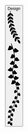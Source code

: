
 
<button>
  Design
  <div class="icon-1">
    <svg
      xmlns:xlink="http://www.w3.org/1999/xlink"
      viewBox="0 0 26.3 65.33"
      style="shape-rendering:geometricPrecision; text-rendering:geometricPrecision; image-rendering:optimizeQuality; fill-rule:evenodd; clip-rule:evenodd"
      version="1.1"
      xml:space="preserve"
      xmlns="http://www.w3.org/2000/svg"
    >
      <defs></defs>
      <g id="Layer_x0020_1">
        <metadata id="CorelCorpID_0Corel-Layer"></metadata>
        <path
          d="M13.98 52.87c0.37,-0.8 0.6,-1.74 0.67,-2.74 1.01,1.1 2.23,2.68 1.24,3.87 -0.22,0.26 -0.41,0.61 -0.59,0.97 -2.95,5.89 3.44,10.87 2.98,0.78 0.29,0.23 0.73,0.82 1.03,1.18 0.33,0.4 0.7,0.77 1,1.15 0.29,0.64 -0.09,2.68 1.77,4.91 5.42,6.5 5.67,-2.38 0.47,-4.62 -0.41,-0.18 -0.95,-0.26 -1.28,-0.54 -0.5,-0.41 -1.23,-1.37 -1.66,-1.9 0.03,-0.43 -0.17,-0.13 0.11,-0.33 4.98,1.72 8.4,-1.04 2.38,-3.16 -1.98,-0.7 -2.9,-0.36 -4.72,0.16 -0.63,-0.58 -2.38,-3.82 -2.82,-4.76 1.21,0.56 1.72,1.17 3.47,1.3 6.5,0.5 2.31,-4.21 -2.07,-4.04 -1.12,0.04 -1.62,0.37 -2.49,0.62l-1.25 -3.11c0.03,-0.26 0.01,-0.18 0.1,-0.28 1.35,0.86 1.43,1 3.25,1.45 2.35,0.15 3.91,-0.15 1.75,-2.4 -1.22,-1.27 -2.43,-2.04 -4.22,-2.23l-2.08 0.13c-0.35,-0.58 -0.99,-2.59 -1.12,-3.3l-0.01 -0.01 -0 -0 -0 -0 -0 -0 -0 -0 -0 -0 -0 -0 -0 -0 -0 -0 -0 -0 -0 -0 -0 -0 -0 -0 -0 -0 -0 -0 -0 -0c-0.24,-0.36 1.88,1.31 2.58,1.57 1.32,0.49 2.6,0.33 3.82,0 -0.37,-1.08 -1.17,-2.31 -2.13,-3.11 -1.79,-1.51 -3.07,-1.41 -5.22,-1.38l-0.93 -4.07c0.41,-0.57 1.41,0.9 2.82,1.36 0.96,0.31 1.94,0.41 3,0.14 2,-0.52 -2.25,-4.4 -4.53,-4.71 -0.7,-0.1 -1.23,-0.04 -1.92,-0.03 -0.46,-0.82 -0.68,-3.61 -0.92,-4.74 0.8,0.88 1.15,1.54 2.25,2.23 0.8,0.5 1.58,0.78 2.57,0.85 2.54,0.18 -0.1,-3.47 -0.87,-4.24 -1.05,-1.05 -2.34,-1.59 -4.32,-1.78l-0.33 -3.49c0.83,0.67 1.15,1.48 2.3,2.16 1.07,0.63 2.02,0.89 3.58,0.79 0.15,-1.34 -1.07,-3.39 -2.03,-4.3 -1.05,-0.99 -2.08,-1.47 -3.91,-1.68l-0.07 -3.27 0.32 -0.65c0.44,0.88 1.4,1.74 2.24,2.22 0.69,0.39 2.4,1.1 3.44,0.67 0.31,-1.92 -1.84,-4.49 -3.5,-5.29 -0.81,-0.39 -1.61,-0.41 -2.18,-0.68 -0.12,-1.28 0.27,-3.23 0.37,-4.55l-0.89 0c-0.06,1.28 -0.35,3.12 -0.34,4.31 -0.44,0.45 -0.37,0.42 -0.96,0.64 -3.88,1.49 -4.86,6.38 -3.65,7.34 1.42,-0.31 3.69,-2.14 4.16,-3.66 0.23,0.5 0.1,2.36 0.05,3.05 -1.23,0.4 -2.19,1.05 -2.92,1.82 -1.17,1.24 -2.36,4.04 -1.42,5.69 1.52,0.09 4.07,-2.49 4.49,-4.07l0.29 3.18c-2.81,0.96 -5.01,3.68 -4.18,7.43 2.06,-0.09 3.78,-2.56 4.66,-4.15 0.23,1.45 0.67,3.06 0.74,4.52 -1.26,0.93 -2.37,1.8 -2.97,3.55 -0.48,1.4 -0.49,3.72 0.19,4.55 0.59,0.71 2.06,-1.17 2.42,-1.67 1,-1.35 0.81,-1.92 1.29,-2.46l0.7 3.44c-0.49,0.45 -0.94,0.55 -1.5,1.19 -1.93,2.23 -2.14,4.33 -1.01,6.92 0.72,0.09 2.04,-1.4 2.49,-2.06 0.65,-0.95 0.79,-1.68 1.14,-2.88l0.97 2.92c-0.2,0.55 -1.84,1.32 -2.6,3.62 -0.54,1.62 -0.37,3.86 0.67,4.93 0.58,-0.09 1.85,-1.61 2.2,-2.19 0.66,-1.09 0.66,-1.64 1,-2.93l1.32 3.18c-0.23,0.72 -1.63,1.72 -1.82,4.18 -0.17,2.16 1.11,6.88 3.13,2.46zm-4.09 -16.89l-0 -0 -0 -0 -0 -0 -0 -0 -0 -0 -0 -0 -0 -0 -0 -0 -0 -0 -0 -0 -0 -0 -0 -0 -0 -0 -0 -0 0.01 0.01z"
          class="fil0"
        ></path>
      </g>
    </svg>
  </div>
  <div class="icon-2">
    <svg
      xmlns:xlink="http://www.w3.org/1999/xlink"
      viewBox="0 0 11.67 37.63"
      style="shape-rendering:geometricPrecision; text-rendering:geometricPrecision; image-rendering:optimizeQuality; fill-rule:evenodd; clip-rule:evenodd"
      version="1.1"
      xml:space="preserve"
      xmlns="http://www.w3.org/2000/svg"
    >
      <defs></defs>
      <g id="Layer_x0020_1">
        <metadata id="CorelCorpID_0Corel-Layer"></metadata>
        <path
          d="M7.63 35.26c-0.02,0.13 0.01,0.05 -0.06,0.14 -0,0 -0.08,0.07 -0.11,0.1 -0.42,0.25 -0.55,0.94 -0.23,1.4 0.68,0.95 2.66,0.91 3.75,0.21 0.2,-0.13 0.47,-0.3 0.57,-0.49 0.09,-0.02 0.04,0.03 0.11,-0.07l-1.35 -1.24c-0.78,-0.78 -1.25,-1.9 -2.07,-0.62 -0.11,0.18 -0.06,0.16 -0.22,0.26 -0.4,-0.72 -0.95,-1.79 -1.26,-2.59 0.82,0.02 1.57,-0.12 2.16,-0.45 0.49,-0.27 1.15,-0.89 1.33,-1.4 0.1,-0.06 0.02,0.01 0.06,-0.1 -0.24,-0.16 -0.87,-0.37 -1.19,-0.52 -0.4,-0.19 -0.73,-0.39 -1.09,-0.62 -0.25,-0.16 -0.85,-0.6 -1.18,-0.3 -0.35,0.32 -0.32,0.83 -0.53,1.17 -0.71,-0.3 -0.55,-0.26 -0.84,-1.22 -0.15,-0.5 -0.31,-1.12 -0.41,-1.66l0.03 -0.13c0.56,0.23 1.28,0.37 1.99,0.28 0.56,-0.07 1.33,-0.42 1.62,-0.71l0.1 -0.1c-0.74,-0.68 -1.09,-1.2 -1.65,-1.99 -1.09,-1.52 -1.2,-0.28 -1.92,0.17 -0.26,-0.79 -0.73,0.2 -0.12,-2.76 0.06,-0.3 0.19,-0.7 0.2,-0.98 0.18,0.08 0.01,-0.01 0.11,0.08 0.05,0.05 0.07,0.07 0.1,0.12 0.94,1.17 3.63,0.82 4.21,0.01 0.13,-0.02 0.06,0.03 0.1,-0.1 -1.14,-0.81 -1.91,-2.89 -2.58,-2.67 -0.29,0.09 -0.78,0.63 -0.93,0.87 -0.54,-0.48 -0.36,-0.63 -0.38,-0.81 0.01,-0.01 0.03,-0.04 0.03,-0.03 0.01,0.02 0.36,-0.35 0.45,-0.6 0.13,-0.35 0.04,-0.65 -0.05,-0.95 0.06,-0.41 0.33,-1.33 0.28,-1.71 0.22,-0.05 0.19,0.05 0.45,0.17 0.47,0.23 1.17,0.33 1.7,0.32 0.62,-0 1.74,-0.39 1.94,-0.75 0.14,-0.02 0.05,0.06 0.13,-0.09 -1.05,-1.1 -0.7,-0.64 -1.62,-1.92 -0.58,-0.81 -0.9,-1.27 -1.9,0.12 -0.44,-0.5 -0.64,-0.69 -0.66,-1.24 0.02,-0.31 0.15,-0.36 0.08,-0.73 -0.04,-0.24 -0.14,-0.41 -0.29,-0.59l-0.47 -2.54c0.09,-0.14 -0.09,-0.1 0.2,-0.05 0.06,0.01 0.19,0.05 0.3,0.07 0.54,0.09 1.47,0.01 1.95,-0.15 0.57,-0.19 1.53,-0.8 1.68,-1.18 0.16,-0.07 0.05,0.02 0.15,-0.13 -0.12,-0.15 -0.95,-0.65 -1.15,-0.8 -1.43,-1.08 -2.21,-2.77 -3.16,-0.38 -0.2,-0.1 -0.75,-0.55 -0.83,-0.74 -0.15,-0.35 -0.21,-0.81 -0.37,-1.15l-0.1 -0.25c-0.03,-0.3 -0.44,-1.33 -0.57,-1.64 -0.2,-0.51 -0.47,-1.09 -0.64,-1.6l-0.55 0c0.14,0.42 0.36,0.84 0.53,1.28 0.12,0.3 0.19,0.35 0.06,0.66l-0.21 0.52c-0.01,0.01 -0.01,0.02 -0.02,0.03 -0.06,0.1 -0.03,0.05 -0.06,0.09 -1.44,-1.03 -1.66,-0.73 -2.07,0.46 -0.16,0.46 -0.3,0.93 -0.5,1.36l-0.64 1.28c0.06,0.07 -0,0.03 0.1,0.03 0.05,0.05 0.02,0.03 0.1,0.08l0.49 0.14c0.23,0.05 0.44,0.09 0.66,0.1 0.55,0.04 0.94,-0.06 1.35,-0.19 0.54,-0.18 1.09,-0.44 1.5,-0.82 0.15,-0.14 0.24,-0.3 0.4,-0.41l0.46 1.66c0.03,0.74 -0.09,0.6 0.27,1.21 0.01,0.01 0.01,0.02 0.02,0.03 0.01,0.01 0.01,0.02 0.02,0.04l0.07 0.11c-0.02,0.22 0.19,1.01 0.24,1.29 0.09,0.46 -0.21,0.79 -0.3,1.2 -0.55,-0.23 -1.25,-1.06 -1.66,-0.23 -0.12,0.25 -0.17,0.36 -0.26,0.62 -0.33,1.01 -0.63,1.61 -1.06,2.43l0.12 0.04 0.23 0.11c0.06,0.02 0.17,0.04 0.25,0.06 0.17,0.04 0.34,0.08 0.52,0.09 0.29,0.02 0.93,0.07 1.12,-0.13 0.42,0.01 1.24,-0.49 1.51,-0.71 0.01,0.01 0.03,0 0.04,0.02l0.09 0.06c-0.04,0.29 0.02,0.41 0.03,0.7l-0.05 1.41c-0.06,1.12 -0.29,1.06 -0.76,1.69 -0.08,-0.07 -0.03,-0.01 -0.11,-0.11 -0.03,-0.03 -0.06,-0.08 -0.09,-0.11 -0.2,-0.25 -0.38,-0.54 -0.7,-0.69 -0.7,-0.32 -1.52,1.73 -2.82,2.61 0.04,0.2 -0.01,0.06 0.1,0.11 0.25,0.3 1,0.67 1.5,0.78 0.35,0.08 0.71,0.08 1.09,0.05 0.25,-0.02 0.82,-0.16 0.92,-0.13 -0.16,0.69 -0.35,1.35 -0.52,2.03 -0.25,1 -0.03,0.77 -0.98,1.53 -0.3,-0.31 -0.33,-0.77 -0.77,-1.02 -0.42,-0.25 -0.91,0.35 -1.12,0.55 -0.33,0.32 -0.58,0.6 -0.97,0.89 -0.19,0.14 -0.34,0.26 -0.53,0.4 -0.14,0.11 -0.43,0.29 -0.53,0.4 0.1,0.15 -0.02,0.06 0.15,0.13 0.09,0.22 0.35,0.38 0.54,0.52 0.22,0.16 0.43,0.29 0.69,0.39 0.43,0.17 1.32,0.31 1.87,0.23l0.23 -0.05c0.01,-0 0.03,-0.02 0.04,-0.02 0.01,-0 0.02,-0.01 0.03,-0.02 0.32,0.05 0.52,-0.18 0.79,-0.24l-0.02 0.66c0,0.77 -0.24,0.75 0.16,1.51l0.04 0.07c0,0.01 0.01,0.03 0.02,0.04 -0.05,0.35 0.18,1.03 0.24,1.4 -0.23,0.18 -0.34,0.33 -0.51,0.41 -0.75,-1.17 -0.82,-1.52 -1.92,-0.43 -0.32,0.31 -0.59,0.57 -0.95,0.86 -0.23,0.19 -0.95,0.65 -1.05,0.81l0.13 0.1c0.88,1.15 3.14,1.5 4.1,0.82 0.47,-0.34 0.54,-0.56 0.52,-1.34l0.67 1.84c0.03,0.16 0.06,0.28 0.12,0.42 0.03,0.06 0.05,0.12 0.09,0.17 0.1,0.15 0.03,0.06 0.13,0.14 -0,0.29 0.14,0.22 0.06,0.56 -0.03,0.13 -0.14,0.43 -0.19,0.53 -1.94,-1.27 -1.57,-0.02 -2.28,1.76 -0.16,0.41 -0.37,0.77 -0.53,1.2 0.09,0.08 0.01,0.03 0.15,0.03 0.29,0.33 1.66,0.28 2.36,-0.01 0.48,-0.2 0.96,-0.46 1.3,-0.82 0.15,-0.16 0.16,-0.3 0.38,-0.33 0.14,0.08 0.17,0.19 0.27,0.36zm-3.62 -12.85c0.13,-0.01 0.31,-0.15 0.55,-0.19 -0.01,0.45 0.02,0.74 -0.34,0.45 -0.06,-0.05 -0.09,-0.06 -0.12,-0.09 -0.09,-0.1 -0.04,-0.01 -0.09,-0.17zm1.92 -12.29l-0.04 0.13c-0.07,-0.02 -0.17,-0.02 -0.21,-0.03 -0.27,-0.08 -0.09,0.04 -0.16,-0.16 0.12,-0.08 0.18,-0.23 0.34,-0.35l0.08 0.4zm1.33 3.05l-0.4 0.17c-0,-0.08 -0,-0.15 -0.02,-0.23 -0.02,-0.09 -0.03,-0.07 -0.05,-0.11l0.07 -0.16c0.21,0.11 0.28,0.16 0.4,0.32zm-1.54 6.48l0.16 -0.51c0.17,0.07 0.25,0.14 0.36,0.29l-0.52 0.22zm0.28 10.88l-0.09 -0.38 0.37 0.07c-0.02,0.1 -0.03,0.13 -0.09,0.19 -0.13,0.15 0.01,0.06 -0.19,0.12zm-1.05 -5.97c0.06,0.12 0.16,0.16 0.26,0.23 -0.09,0.14 -0.22,0.18 -0.37,0.21 -0,-0.02 -0.02,-0.27 -0.02,-0.27 0.04,-0.19 -0.06,-0.09 0.13,-0.16zm1.03 -8.01c-0.09,-0.02 -0.15,-0.02 -0.22,-0.07 -0.21,-0.13 -0.08,-0.02 -0.14,-0.18 0.15,-0.05 0.21,-0.15 0.45,-0.24l-0.08 0.48zm0.57 16.58l-0.45 -0c0.02,-0.18 0.12,-0.3 0.26,-0.42l0.18 0.42zm-1.45 -3.7l-0.19 -0.23c-0.06,-0.07 -0.1,-0.13 -0.17,-0.19 -0.24,-0.23 -0.29,-0.14 -0.36,-0.36l0.46 -0.19c0.07,0.14 0.25,0.78 0.26,0.97zm0.37 -23.67l-0.12 -0.57 0.54 0.21c-0.07,0.16 -0.27,0.31 -0.41,0.36zm-1.46 -3.02c-0.07,0.01 -0.19,-0.04 -0.3,-0.06 -0.04,-0.01 -0.14,-0.02 -0.18,-0.03 -0.15,-0.07 -0.06,0.04 -0.14,-0.13 0.11,-0.07 0.2,-0.27 0.37,-0.4 0.13,0.13 0.2,0.43 0.24,0.62z"
          class="fil0"
        ></path>
      </g>
    </svg>
  </div>
  <div class="icon-3">
    <svg
      xmlns:xlink="http://www.w3.org/1999/xlink"
      viewBox="0 0 25.29 76.92"
      style="shape-rendering:geometricPrecision; text-rendering:geometricPrecision; image-rendering:optimizeQuality; fill-rule:evenodd; clip-rule:evenodd"
      version="1.1"
      xml:space="preserve"
      xmlns="http://www.w3.org/2000/svg"
    >
      <defs></defs>
      <g id="Layer_x0020_1">
        <metadata id="CorelCorpID_0Corel-Layer"></metadata>
        <path
          d="M19.14 6.58c0.09,0.1 -0.02,0.03 0.17,0.15 0.04,0.03 0.19,0.09 0.27,0.13l0.16 0.02c0.12,0.14 0.02,0.06 0.22,0.18 0.63,0.37 1.81,0.52 2.51,0.53 0.42,-0.26 0.61,-1.58 0.55,-2.27 -0.11,-1.17 -1.02,-3.42 -2.17,-3.76 -0.84,-0.25 -1.19,0.02 -1.4,0.7 -0.03,0.1 -0.05,0.19 -0.09,0.28l-0.18 0.25c-0.18,-0.36 -0.77,-0.97 -1.2,-1.18 -0.64,-0.31 -0.36,-0.26 -0.84,-1.59l-0.75 0c0.2,0.63 0.44,1.27 0.61,1.92 0.17,0.64 0.47,1.46 0.58,2.05 -0.21,0.36 -0.43,0.5 -0.31,1.1 0.11,0.51 0.35,0.71 0.76,0.9 0.13,0.31 0.36,1.33 0.39,1.78 -0.68,0.24 -1.38,0.85 -1.62,1.43 -0.45,-0.47 -0.29,-1.59 -1.59,-1.22 -0.8,0.22 -1.09,0.8 -1.45,1.52 -0.58,1.18 -0.96,2.15 -0.6,3.58 0.04,0.17 0.13,0.4 0.19,0.55 0.11,0.29 0.09,0.34 0.35,0.44 1.74,-0.01 2.96,-0.82 4.13,-1.55 0.22,-0.13 0.65,-0.39 0.79,-0.62 0.74,-1.2 -0.74,-2.14 -1.7,-2.43 -0.01,-0.51 1.07,-0.87 1.7,-0.82 0.21,1.74 0.56,3.5 0.61,5.33 0.05,2.05 0.01,3.68 -0.08,5.71 -1.2,0.52 -0.99,0.65 -1.77,1.46 -0.39,-0.45 -0.22,-1.6 -1.59,-1.18 -0.79,0.24 -0.91,0.63 -1.42,1.55 -0.78,1.41 -0.95,2.66 -0.36,4.15 0.14,0.35 0.06,0.36 0.36,0.37 0.78,-0 1.47,-0.18 2.09,-0.43 0.51,-0.2 1.26,-0.76 1.69,-0.86 -0.18,0.3 -0.34,0.91 -0.48,1.25l-1.54 3.5c-1.75,0.08 -1.26,0.29 -2.27,0.59 0.1,-1.15 0.1,-1.69 -1.1,-1.78 -0.7,-0.05 -1.5,0.65 -1.91,0.96 -1.04,0.82 -1.93,1.81 -1.94,3.77 0.09,0.22 -0.03,0.09 0.18,0.11 0.24,0.36 1.4,0.49 1.94,0.58l0.19 -0.01 0.71 -0.01 0.08 -0.02 1.74 -0.17c0.25,0.04 0.03,-0.07 0.19,0.09l-2.62 4.74c-0.28,0.51 -0.56,1.2 -0.86,1.61 -0.44,-0.02 -0.69,-0.14 -1.18,-0.08 -0.38,0.04 -0.72,0.17 -1.08,0.22 0.1,-0.53 0.78,-1.5 -0.62,-1.96 -0.79,-0.26 -1.74,0.32 -2.33,0.6 -2.12,1.02 -2.81,3.28 -2.36,3.38 0.01,0.01 0.03,0.02 0.03,0.04l0.11 0.1c0.42,0.34 1.16,0.64 1.66,0.79 0.65,0.19 1.73,0.31 2.43,0.38 3,0.28 1.16,-2.8 1.09,-3.14 0.86,0.12 1.3,-0.05 1.81,0.56 -0.08,0.35 -0.53,1.2 -0.71,1.6 -0.74,1.61 -1.24,3.24 -1.73,4.96 -0.92,0.11 -1.11,0.44 -1.77,0.69 0.01,-1.08 0.1,-1.68 -1.14,-1.71 -0.55,-0.01 -0.8,0.17 -1.11,0.41 -1.43,1.08 -2.52,2.24 -2.53,4.15 -0,0.62 0.11,0.48 0.22,0.54 0.63,0.38 1.79,0.44 2.67,0.35 0.47,-0.05 0.97,-0.11 1.43,-0.2l0.98 -0.22c0.38,-0.08 0.14,-0.15 0.26,0.06 -0.08,0.78 -0.66,2.6 -0.56,3.29 -0.13,0.14 -0.07,0.08 -0.17,0.29 -0.06,0.13 -0.08,0.18 -0.12,0.33 -0.07,0.3 -0.02,0.6 -0.03,0.92 -0.09,0.94 -0.17,0.52 -0.78,0.94 -0.32,0.22 -0.57,0.55 -0.86,0.82 -0.29,-0.69 -0.22,-1.44 -1.39,-1.13 -0.93,0.25 -1.93,2.19 -2.03,3.16 -0.06,0.56 0.02,1.84 0.39,2.08 2,0.02 2.64,-0.6 4.08,-1.25l-0.01 0.28c-0.06,0.58 -0.22,2.09 -0.14,2.62 -0.44,0.37 -0.46,1.03 -0.12,1.49 -0.08,3.97 0.16,2.73 -0.77,3.57 -0.24,0.21 -0.37,0.4 -0.62,0.62 -0.36,-0.53 -0.09,-1.43 -1.37,-1.13 -0.98,0.23 -1.92,2.22 -2.06,3.14 -0.07,0.47 -0.07,1.79 0.41,2.09 0.86,0.04 1.94,-0.12 2.51,-0.52l0.16 -0.08c0.6,-0.17 1.39,-0.67 1.84,-0.94 0.12,0.18 0.04,0.07 0.14,0.1 -0.18,0.38 -0.31,0.07 -0.71,0.58 -0.67,0.86 0.33,1.72 0.89,2.31 0.6,0.64 1.71,1.63 2.94,1.88 0.38,-0.11 0.92,-1.2 1.04,-1.69 0.21,-0.86 0.15,-1.53 -0.05,-2.41 -0.22,-0.94 -0.24,-1.38 -1.01,-1.81 -0.93,-0.52 -1.19,0.28 -1.59,0.76 -0.21,-0.33 -0.33,-0.79 -0.58,-1.12 -0.48,-0.62 -0.48,-0.13 -0.5,-1.22 -0.02,-1.09 0.05,-2.25 0.01,-3.32 0.37,0.22 0.89,0.86 1.37,1.21 0.51,0.37 1.05,0.65 1.76,0.82 0.32,-0.02 0.92,-1.21 1.04,-1.68 0.22,-0.87 0.15,-1.53 -0.04,-2.41 -0.19,-0.86 -0.3,-1.41 -0.96,-1.79 -1.06,-0.6 -1.26,0.38 -1.71,0.74 -0.22,-0.8 -0.65,-1.34 -1.19,-1.71l0.5 -4.35 0.38 0.28c0.23,0.25 0.6,0.67 0.87,0.82 0.07,0.1 0.05,0.1 0.19,0.21 0.18,0.23 0.66,0.57 0.92,0.6 0.1,0.13 -0.01,0.03 0.16,0.16 0.08,0.06 0.1,0.07 0.18,0.11 0.14,0.07 0.26,0.1 0.44,0.15l0.45 0.17c0.35,0.08 0.75,-0.74 0.91,-1.05 0.21,-0.4 0.41,-1.07 0.43,-1.57 -0,-0.28 0.04,-0.67 -0.1,-0.85l0.03 -0.17c-0,-0.04 -0.01,-0.13 -0.01,-0.15 -0.05,-0.13 -0.03,-0.1 -0.09,-0.17 0.06,-0.51 -0.25,-1.75 -0.94,-2.22 -1.11,-0.74 -1.37,0.09 -1.86,0.69l-0.12 -0.2c-0.28,-0.56 -0.41,-1.06 -1,-1.45 0.04,-1.21 1.29,-5.03 1.31,-5.65 0.07,0.06 0.05,0.04 0.12,0.13 0.63,0.83 0.41,0.6 1.22,1.38 0.76,0.74 1.67,1.73 2.95,1.92 0.28,0.13 0.55,-0.41 0.69,-0.64 0.21,-0.34 0.36,-0.64 0.47,-1.02 0.36,-1.24 0.14,-3.92 -1.03,-4.6 -1.23,-0.72 -1.67,0.89 -1.75,0.72 -0.01,-0.01 -0.03,0.02 -0.04,0.03 -0.19,-0.33 -0.3,-0.68 -0.49,-1 -0.22,-0.38 -0.47,-0.51 -0.68,-0.79 0.39,-1.04 1.05,-2.29 1.59,-3.3 0.57,-1.06 1.2,-2.15 1.7,-3.17 1.43,-0.02 1.51,0.55 1.8,0.6 -0.1,0.19 -0.02,0.07 -0.16,0.2 -0.01,0.01 -0.21,0.13 -0.23,0.15 -0.8,0.47 -1.8,0.96 -1.37,2.09 0.14,0.37 0.42,0.53 0.75,0.73 1.23,0.73 2.46,1.53 4.32,1.53 0.28,-0.08 0.25,-0.15 0.35,-0.44 0.22,-0.63 0.33,-1.22 0.26,-1.93 -0.11,-1.05 -1.06,-3.33 -2.21,-3.65 -1.31,-0.37 -1.17,0.6 -1.56,1.21l-0.2 -0.19c-0.84,-0.96 -0.61,-0.56 -1.27,-1.09 0.16,-0.47 0.7,-1.32 0.98,-1.82 1.05,-1.91 1.94,-3.59 2.84,-5.61 0.73,0.01 1.23,0.31 1.57,0.68 -0.26,0.25 -1.37,0.7 -1.67,1.19 -0.51,0.8 -0.07,1.45 0.63,1.87 1.15,0.7 2.56,1.58 4.34,1.55 0.33,-0.09 0.46,-0.67 0.52,-0.98 0.28,-1.4 -0.01,-2.34 -0.66,-3.5 -0.49,-0.87 -0.67,-1.3 -1.44,-1.54 -1.15,-0.36 -1.27,0.44 -1.56,1.23 -0.65,-0.55 0.03,-0.23 -1.38,-1.25 0.22,-0.6 1.08,-2.59 1.06,-3.14 0.38,-0.35 0.52,-0.78 0.43,-1.4 0.22,-0.75 0.67,-4.16 0.53,-5 0.32,0.09 0.75,0.4 1.06,0.57 0.35,0.2 0.71,0.39 1.06,0.57 0.73,0.38 1.61,0.62 2.65,0.61 0.58,-0.21 0.64,-1.82 0.61,-2.32 -0.04,-0.79 -0.45,-1.64 -0.77,-2.19 -0.39,-0.68 -0.64,-1.3 -1.45,-1.52 -1.33,-0.36 -1.16,0.63 -1.55,1.24 -0.67,-0.66 -0.61,-0.87 -1.64,-1.37 -0.06,-2.55 -0.87,-5.97 -0.9,-6.74l0.15 -0.03 0.01 -0.03zm-14.34 62.71l-0.02 1.23c-0.17,-0.13 -0.38,-0.3 -0.62,-0.45 -0.2,-0.13 -0.4,-0.21 -0.59,-0.39 0.26,-0.28 0.65,-0.51 1.16,-0.55l0.07 0.15zm14.26 -66.46c-0.03,0.28 0.03,0.13 -0.15,0.29 -0.01,0.01 -0.24,0.12 -0.24,0.13 -0.22,0.12 -0.24,0.17 -0.54,0.21 0.01,-0.4 -0.17,-0.77 -0.25,-1.14 0.63,0.03 0.9,0.46 1.18,0.51zm-14.86 55.33c0.15,-0.05 0.34,-0.22 0.51,-0.31 0.29,-0.15 0.4,-0.14 0.78,-0.16 -0.03,0.41 -0.14,0.81 -0.08,1.19 -0.26,0.14 -0.08,0.13 -0.34,-0.03 -0.26,-0.16 -0.76,-0.47 -0.88,-0.69zm2.5 -3.73c0.16,-0.41 0.11,-0.97 0.32,-1.32 0.3,0.08 0.44,0.22 0.64,0.41 0.2,0.19 0.27,0.36 0.41,0.49 -0.16,0.21 0.06,0.08 -0.33,0.21 -0.1,0.03 -0.26,0.05 -0.36,0.08 -0.23,0.05 -0.43,0.12 -0.68,0.14zm0.14 8.74l-1.08 0.27c-0.09,-0.08 -0.07,0.14 -0.08,-0.17l0.07 -1.1c0.51,0.12 0.97,0.57 1.09,1.01zm-0.43 8.78c-0.17,0.02 -0.31,0.07 -0.44,0.1 -0.01,0 -0.23,0.03 -0.24,0.03 -0.22,-0.04 0,0.16 -0.14,-0.1l-0.01 -0.9c0.37,0.15 0.68,0.48 0.83,0.88zm7.48 -41.68c0.31,-0.02 0.51,-0.13 0.93,-0.12 0.35,0 0.54,0.09 0.82,0.17 -0.11,0.53 -0.59,0.91 -0.64,1.43 -0.25,-0.04 -0.12,0.01 -0.27,-0.15l-0.84 -1.31zm4.93 -8.23c-0.27,-0 -0.43,-0.17 -0.68,-0.32 -0.41,-0.23 -0.51,-0.16 -0.64,-0.47 0.15,-0.04 0.4,-0.31 0.62,-0.42 0.29,-0.15 0.49,-0.18 0.85,-0.23 0.05,0.51 -0.12,0.95 -0.14,1.43zm-12.94 26.21c0.63,-0.04 0.61,-0.21 1.47,-0.11l-0.33 1.55c-0.33,-0.14 -0.22,-0.21 -0.62,-0.71 -0.32,-0.39 -0.42,-0.39 -0.52,-0.74zm15.47 -33.38c-0.15,0.29 -0.36,0.33 -0.67,0.51 -0.26,0.15 -0.4,0.29 -0.69,0.42 -0.01,-0.23 0.02,-0.53 -0.08,-0.67l0.03 -0.86c0.33,0.01 0.6,0.1 0.83,0.21 0.22,0.11 0.42,0.34 0.58,0.38zm-12.41 30.37c0.14,-0.37 0.45,-1.36 0.68,-1.6 0.66,0.19 1.09,0.56 1.31,1.14 -0.34,0.04 -0.75,0.16 -1.08,0.25 -0.9,0.24 -0.77,0.49 -0.91,0.21z"
          class="fil0"
        ></path>
      </g>
    </svg>
  </div>
</button>

 
 
 
 

